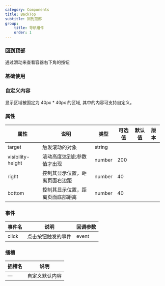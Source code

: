 ```yaml
---
category: Components
title: BackTop
subtitle: 回到顶部
group:
    title: 导航组件
    order: 1
---
```


### 回到顶部

通过滑动来查看容器右下角的按钮

### 基础使用

<code src="./index.tsx"></code>

### 自定义内容

显示区域被固定为 40px \* 40px 的区域, 其中的内容可支持自定义。

<code src="./custom.tsx"></code>

### 属性

| 属性              | 说明                             | 类型   | 可选值 | 默认值 | 版本 |
| ----------------- | -------------------------------- | ------ | ------ | ------ | ---- |
| target            | 触发滚动的对象                   | string |        |        |
| visibility-height | 滚动高度达到此参数值才出现       | number | 200    |        |
| right             | 控制其显示位置，距离页面右边距   | number | 40     |        |
| bottom            | 控制其显示位置，距离页面底部距离 | number | 40     |        |

### 事件

| 事件名 | 说明               | 回调参数 |
| ------ | ------------------ | -------- |
| click  | 点击按钮触发的事件 | event    |

### 插槽

| 插槽名 | 说明           |
| ------ | -------------- |
| —      | 自定义默认内容 |
